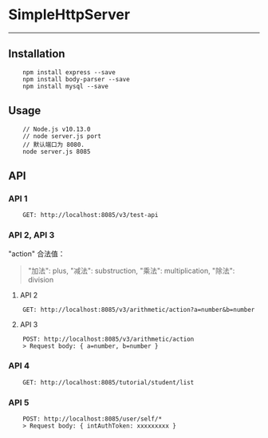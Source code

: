 # SimpleHttpServer
---
## Installation
~~~
    npm install express --save
    npm install body-parser --save
    npm install mysql --save
~~~

## Usage
~~~
    // Node.js v10.13.0
    // node server.js port
    // 默认端口为 8080.
    node server.js 8085
~~~


## API

### API 1
~~~
    GET: http://localhost:8085/v3/test-api
~~~

### API 2, API 3
"action" 合法值：
> "加法": plus,
> "减法": substruction,
> "乘法": multiplication,
> "除法": division

1. API 2
~~~
    GET: http://localhost:8085/v3/arithmetic/action?a=number&b=number
~~~

2. API 3
~~~
    POST: http://localhost:8085/v3/arithmetic/action
    > Request body: { a=number, b=number }
~~~

### API 4
~~~
    GET: http://localhost:8085/tutorial/student/list
~~~

### API 5
~~~
    POST: http://localhost:8085/user/self/*
    > Request body: { intAuthToken: xxxxxxxxx }
~~~